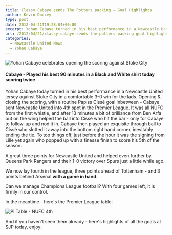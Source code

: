 ```yaml
---
title: Classy Cabaye sends The Potters packing – Goal Highlights
author: Kevin Doocey
type: post
date: 2012-04-21T19:28:04+00:00
excerpt: Yohan Cabaye turned in his best performance in a Newcastle United jersey today against Stoke City in a comfortable 3-0 win for the lads. Opening and closing the scoring, with a routine..
url: /2012/04/21/classy-cabaye-sends-the-potters-packing-goal-highlights/
categories:
  - Newcastle United News
  - Yohan Cabaye
---
```


![Yohan Cabaye celebrates opening the scoring against Stoke City](https://www.tynetime.com/wp-content/uploads/2012/04/527509_406654452692312_119415838082843_1400138_1510671496_n.jpg "Yohan-Cabaye-Stoke-City")

#### Cabaye - Played his best 90 minutes in a Black and White shirt today scoring twice

Yohan Cabaye today turned in his best performance in a Newcastle United jersey against Stoke City in a comfortable 3-0 win for the lads. Opening & closing the scoring, with a routine Papiss Cissé goal inbetween - Cabaye sent Newcastle United into 4th spot in the Premier League. It was all NUFC from the first whistle, and after 13 minutes a bit of brilliance from Ben Arfa out on the wing helped  the ball into Cissé who hit the bar - only for Cabaye to follow-up and nod it in. Cabaye then played an exquisite through ball to Cissé who slotted it away into the bottom right hand corner, inevitably ending the tie. To top things off, just before the hour it was the signing from Lille yet again who popped up with a finesse finish to score his 5th of the season.

A great three points for Newcastle United and helped even further by Queens Park Rangers and their 1-0 victory over Spurs just a little while ago.

We now lay fourth in the league, three points ahead of Tottenham - and 3 points behind Arsenal **with a game in hand**.

Can we manage Champions League football? With four games left, it is firmly in our control.

In the meantime - here's the Premier League table:

![Pl Table - NUFC 4th](https://www.tynetime.com/wp-content/uploads/2012/04/Premier-League-Table.jpg "Premier League Table")

And if you haven't seen them already - here's highlights of all the goals at SJP today, enjoy:

